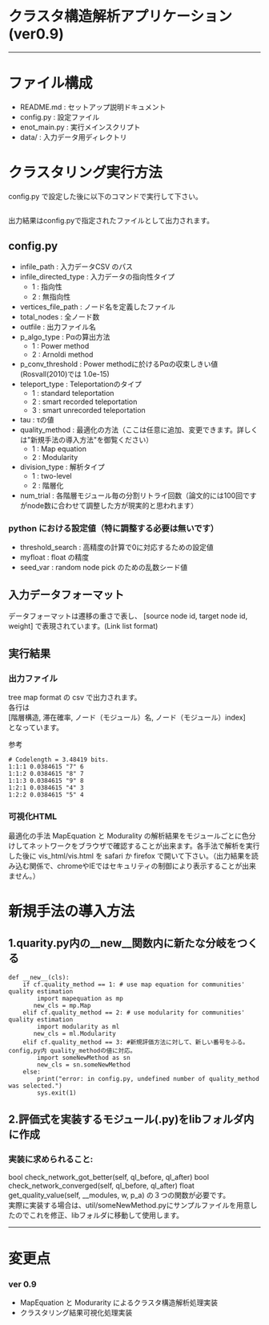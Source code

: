 # クラスタ構造解析アプリケーション(ver0.9)

---

# ファイル構成

- README.md : セットアップ説明ドキュメント
- config.py : 設定ファイル
- enot_main.py : 実行メインスクリプト
- data/ : 入力データ用ディレクトリ
	

# クラスタリング実行方法

config.py で設定した後に以下のコマンドで実行して下さい。

```python enot_main.py
```

出力結果はconfig.pyで指定されたファイルとして出力されます。

## config.py

- infile_path : 入力データCSV のパス
- infile_directed_type : 入力データの指向性タイプ 
	- 1 : 指向性
	- 2 : 無指向性
- vertices_file_path : ノード名を定義したファイル
- total_nodes : 全ノード数
- outfile : 出力ファイル名
- p_algo_type : Pαの算出方法
	- 1 : Power method
	- 2 : Arnoldi method
- p_conv_threshold : Power methodに於けるPαの収束しきい値 (Rosvall(2010)では 1.0e-15)
- teleport_type : Teleportationのタイプ
	- 1 : standard teleportation
	- 2 : smart recorded teleportation
	- 3 : smart unrecorded teleportation
- tau : τの値
- quality_method : 最適化の方法（ここは任意に追加、変更できます。詳しくは"新規手法の導入方法"を御覧ください）
	- 1 : Map equation
	- 2 : Modularity
- division_type : 解析タイプ
	- 1 : two-level
	- 2 : 階層化
- num_trial : 各階層モジュール毎の分割リトライ回数（論文的には100回ですがnode数に合わせて調整した方が現実的と思われます）

### python における設定値（特に調整する必要は無いです）
- threshold_search : 高精度の計算で0に対応するための設定値
- myfloat : float の精度
- seed_var : random node pick のための乱数シード値

## 入力データフォーマット

データフォーマットは遷移の重さで表し、 [source node id, target node id, weight] で表現されています。(Link list format)


## 実行結果

### 出力ファイル

tree map format の csv で出力されます。  
各行は  
[階層構造, 滞在確率, ノード（モジュール）名, ノード（モジュール）index]  
となっています。

参考  

```
# Codelength = 3.48419 bits.
1:1:1 0.0384615 "7" 6
1:1:2 0.0384615 "8" 7
1:1:3 0.0384615 "9" 8
1:2:1 0.0384615 "4" 3
1:2:2 0.0384615 "5" 4
```


### 可視化HTML

最適化の手法 MapEquation と Modurality の解析結果をモジュールごとに色分けしてネットワークをブラウザで確認することが出来ます。各手法で解析を実行した後に vis_html/vis.html を safari か firefox で開いて下さい。（出力結果を読み込む関係で、chromeやIEではセキュリティの制御により表示することが出来ません。）


# 新規手法の導入方法

## 1.quarity.py内の__new__関数内に新たな分岐をつくる

```
def __new__(cls):
	if cf.quality_method == 1: # use map equation for communities' quality estimation
    	import mapequation as mp
       new_cls = mp.Map
	elif cf.quality_method == 2: # use modularity for communities' quality estimation
		import modularity as ml
       new_cls = ml.Modularity
   	elif cf.quality_method == 3: #新規評価方法に対して、新しい番号をふる。config,py内 quality_methodの値に対応。
   		import someNewMethod as sn
   		new_cls = sn.someNewMethod
  	else:
   		print("error: in config.py, undefined number of quality_method was selected.")
   		sys.exit(1)
```

## 2.評価式を実装するモジュール(.py)をlibフォルダ内に作成

### 実装に求められること:
bool check_network_got_better(self, ql_before, ql_after)
bool check_network_converged(self, ql_before, ql_after)
float get_quality_value(self, __modules, w, p_a)
の３つの関数が必要です。  
実際に実装する場合は、util/someNewMethod.pyにサンプルファイルを用意したのでこれを修正、libフォルダに移動して使用します。

---

# 変更点

### ver 0.9 

- MapEquation と Modurarity によるクラスタ構造解析処理実装
- クラスタリング結果可視化処理実装
